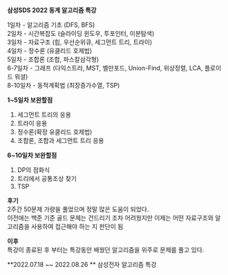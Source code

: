 **삼성SDS 2022 동계 알고리즘 특강**

1일차 - 알고리즘 기초 (DFS, BFS)  \
2일차 - 시간복잡도 (슬라이딩 윈도우, 투포인터, 이분탐색)\
3일차 - 자료구조 (힙, 우선순위큐, 세그먼트 트리, 트라이) \
4일차 - 정수론 (유클리드 호제법)\
5일차 - 조합론 (조합, 파스칼삼각형)\
6-7일차 - 그래프 (다익스트라, MST, 벨만포드, Union-Find, 위상정렬, LCA, 플로이드 워셜) \
8-10일차 - 동적계획법 (최장증가수열, TSP)

**1~5일차 보완할점**
1. 세그먼트 트리의 응용
2. 트라이 응용
3. 정수론(확장 유클리드 호제법)
4. 조합론, 조합과 세그먼트 트리 응용

**6~10일차 보완할점**
1. DP의 점화식
2. 트리에서 공통조상 찾기
3. TSP

**후기** \
2주간 50문제 가량을 풀었으며 정말 많은 도움이 되었다. \
이전에는 백준 기준 골드 문제는 건드리기 조차 어려웠지만 이제는 어떤 자료구조와 알고리즘을 사용하여 접근해야 하는 지 판단이 됨

**이후** \
특강이 종료된 후 부터는 특강동안 배웠던 알고리즘을 위주로 문제를 풀고 있다.

**2022.07.18 ~~ 2022.08.26 **
삼성전자 알고리즘 특강 
